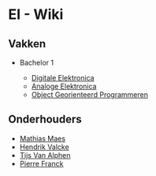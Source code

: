 # EI - Wiki
## Vakken
* Bachelor 1

    * [Digitale Elektronica](https://watcherwhale.github.io/EI-Wiki/DigitaleElektronica/Home)
    * [Analoge Elektronica]()
    * [Object Georienteerd Programmeren]()

## Onderhouders
* [Mathias Maes]()
* [Hendrik Valcke]()
* [Tijs Van Alphen]()
* [Pierre Franck]()